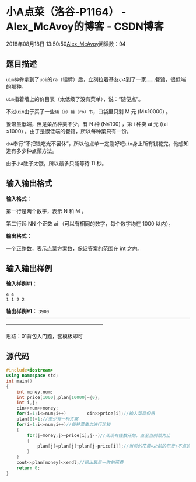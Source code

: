 # 小A点菜（洛谷-P1164） - Alex_McAvoy的博客 - CSDN博客





2018年08月18日 13:50:50[Alex_McAvoy](https://me.csdn.net/u011815404)阅读数：94








## 题目描述

`uim`神犇拿到了`uoi`的`ra`（镭牌）后，立刻拉着基友`小A`到了一家……餐馆，很低端的那种。

`uim`指着墙上的价目表（太低级了没有菜单），说：“随便点”。

不过`uim`由于买了一些`辅（e）辅（ro）书`，口袋里只剩 M 元 (M≤10000) 。

餐馆虽低端，但是菜品种类不少，有 N 种 (N≤100) ，第 i 种卖 ai​ 元 ((ai​≤1000) 。由于是很低端的餐馆，所以每种菜只有一份。

`小A`奉行“不把钱吃光不罢休”，所以他点单一定刚好吧`uim`身上所有钱花完。他想知道有多少种点菜方法。

由于`小A`肚子太饿，所以最多只能等待 11 秒。

## 输入输出格式

**输入格式：**

第一行是两个数字，表示 N 和 M 。

第二行起 NN 个正数 ai​ （可以有相同的数字，每个数字均在 1000 以内）。

**输出格式：**

一个正整数，表示点菜方案数，保证答案的范围在 int 之内。

## 输入输出样例

**输入样例#1：**

```
4 4
1 1 2 2
```

**输出样例#1：**
`3900`
———————————————————————————————————————————————————————

思路：01背包入门题，套模板即可

## 源代码

```cpp
#include<iostream>
using namespace std;
int main()
{
    int money,num;
    int price[1000],plan[10000]={0};
    int i,j;
    cin>>num>>money;
    for(i=1;i<=num;i++)        cin>>price[i];//输入菜品价格
    plan[0]=1;//至少有一种方案
    for(i=1;i<=num;i++)//每种菜依次进行比较
    {
        for(j=money;j>=price[i];j--)//从现有钱数开始，直至当前菜为止
        {
            plan[j]=plan[j]+plan[j-price[i]];//当前的花费=之前的花费+不点这个菜的花费
        }
    }
    cout<<plan[money]<<endl;//输出最后一次的花费
    return 0;
}
```





